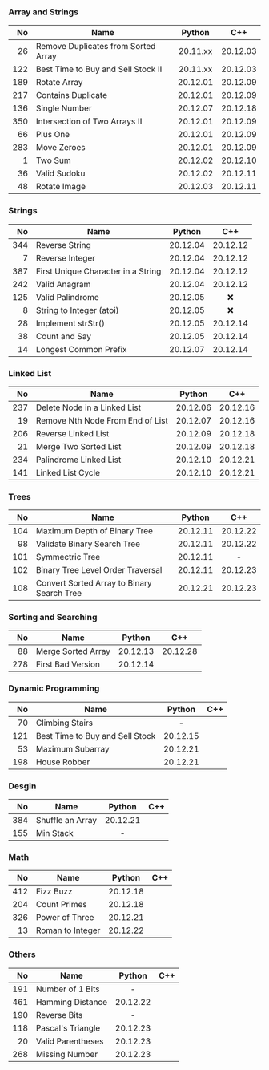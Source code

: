 ### Array and Strings

|  No | Name                                |  Python  |   C++    |
|----:|-------------------------------------|:--------:|:--------:|
|  26 | Remove Duplicates from Sorted Array | 20.11.xx | 20.12.03 |
| 122 | Best Time to Buy and Sell Stock II  | 20.11.xx | 20.12.03 |
| 189 | Rotate Array                        | 20.12.01 | 20.12.09 |
| 217 | Contains Duplicate                  | 20.12.01 | 20.12.09 |
| 136 | Single Number                       | 20.12.07 | 20.12.18 |
| 350 | Intersection of Two Arrays II       | 20.12.01 | 20.12.09 |
|  66 | Plus One                            | 20.12.01 | 20.12.09 |
| 283 | Move Zeroes                         | 20.12.01 | 20.12.09 |
|   1 | Two Sum                             | 20.12.02 | 20.12.10 |
|  36 | Valid Sudoku                        | 20.12.02 | 20.12.11 |
|  48 | Rotate Image                        | 20.12.03 | 20.12.11 |

### Strings

|  No | Name                               |  Python  |   C++    |
|----:|------------------------------------|:--------:|:--------:|
| 344 | Reverse String                     | 20.12.04 | 20.12.12 |
|   7 | Reverse Integer                    | 20.12.04 | 20.12.12 |
| 387 | First Unique Character in a String | 20.12.04 | 20.12.12 |
| 242 | Valid Anagram                      | 20.12.04 | 20.12.12 |
| 125 | Valid Palindrome                   | 20.12.05 |   :x:    |
|   8 | String to Integer (atoi)           | 20.12.05 |   :x:    |
|  28 | Implement strStr()                 | 20.12.05 | 20.12.14 |
|  38 | Count and Say                      | 20.12.05 | 20.12.14 |
|  14 | Longest Common Prefix              | 20.12.07 | 20.12.14 |

### Linked List

|  No | Name                             |  Python  |   C++    |
|----:|----------------------------------|:--------:|:--------:|
| 237 | Delete Node in a Linked List     | 20.12.06 | 20.12.16 |
|  19 | Remove Nth Node From End of List | 20.12.07 | 20.12.16 |
| 206 | Reverse Linked List              | 20.12.09 | 20.12.18 |
|  21 | Merge Two Sorted List            | 20.12.09 | 20.12.18 |
| 234 | Palindrome Linked List           | 20.12.10 | 20.12.21 |
| 141 | Linked List Cycle                | 20.12.10 | 20.12.21 |

### Trees

|  No | Name                                       |  Python  |   C++    |
|----:|--------------------------------------------|:--------:|:--------:|
| 104 | Maximum Depth of Binary Tree               | 20.12.11 | 20.12.22 |
|  98 | Validate Binary Search Tree                | 20.12.11 | 20.12.22 |
| 101 | Symmectric Tree                            | 20.12.11 |    -     |
| 102 | Binary Tree Level Order Traversal          | 20.12.11 | 20.12.23 |
| 108 | Convert Sorted Array to Binary Search Tree | 20.12.21 | 20.12.23 |

### Sorting and Searching

|  No | Name               |  Python  |   C++    |
|----:|--------------------|:--------:|:--------:|
|  88 | Merge Sorted Array | 20.12.13 | 20.12.28 |
| 278 | First Bad Version  | 20.12.14 |          |

### Dynamic Programming

|  No | Name                            |  Python  | C++ |
|----:|---------------------------------|:--------:|:---:|
|  70 | Climbing Stairs                 |    -     |     |
| 121 | Best Time to Buy and Sell Stock | 20.12.15 |     |
|  53 | Maximum Subarray                | 20.12.21 |     |
| 198 | House Robber                    | 20.12.21 |     |

### Desgin

|  No | Name             |  Python  | C++ |
|----:|------------------|:--------:|:---:|
| 384 | Shuffle an Array | 20.12.21 |     |
| 155 | Min Stack        |    -     |     |

### Math

|  No | Name             |  Python  | C++ |
|----:|------------------|:--------:|:---:|
| 412 | Fizz Buzz        | 20.12.18 |     |
| 204 | Count Primes     | 20.12.18 |     |
| 326 | Power of Three   | 20.12.21 |     |
|  13 | Roman to Integer | 20.12.22 |     |

### Others

|  No | Name              |  Python  | C++ |
|----:|-------------------|:--------:|:---:|
| 191 | Number of 1 Bits  |    -     |     |
| 461 | Hamming Distance  | 20.12.22 |     |
| 190 | Reverse Bits      |    -     |     |
| 118 | Pascal's Triangle | 20.12.23 |     |
|  20 | Valid Parentheses | 20.12.23 |     |
| 268 | Missing Number    | 20.12.23 |     |